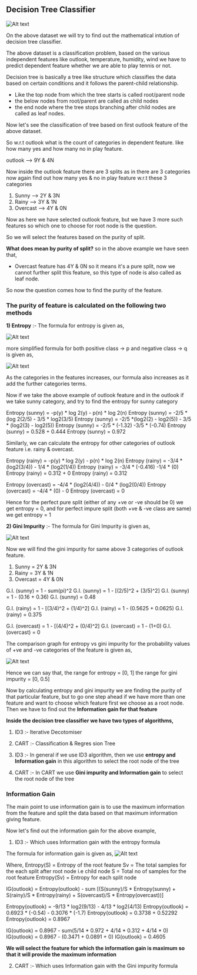 ## Decision Tree Classifier

![Alt text](image.png)

On the above dataset we will try to find out the mathematical intution of decision tree classifier.

The above dataset is a classification problem, based on the various independent features like outlook, temperature, humidity, wind we have to predict dependent feature whether we are able to play tennis or not.

Decision tree is basically a tree like structure which classifies the data based on certain conditions and it follows the parent-child relationship.

- Like the top node from which the tree starts is called root/parent node
- the below nodes from root/parent are called as child nodes
- the end node where the tree stops branching after child nodes are called as leaf nodes.


Now let's see the classification of tree based on first outlook feature of the above dataset.

So w.r.t outlook what is the count of categories in dependent feature.
like how many yes and how many no in play feature.

outlook --> 9Y & 4N

Now inside the outlook feature there are 3 splits as in there are 3 categories
now again find out how many yes & no in play feature w.r.t these 3 categories

1) Sunny --> 2Y & 3N
2) Rainy --> 3Y & 1N
3) Overcast --> 4Y & 0N

Now as here we have selected outlook feature, but we have 3 more such features so which one to choose for root node is the question.

So we will select the features based on the purity of split.

**What does mean by purity of split?**
so in the above example we have seen that,
- Overcast feature has 4Y & 0N so it means it's a pure split, now we cannot further split this feature, so this type of node is also called as leaf node.


So now the question comes how to find the purity of the feature.

### **The purity of feature is calculated on the following two methods**

**1) Entropy** :- The formula for entropy is given as,

![Alt text](image-1.png)

more simplified formula for both positive class -> p and negative class -> q is given as,

![Alt text](image-3.png)

As the categories in the features increases, our formula also increases as it add the further categories terms.

Now if we take the above example of outlook feature and in the outlook if we take sunny category, and try to find the entropy for sunny category 

Entropy (sunny) = -p(y) * log 2(y) - p(n) * log 2(n)
Entropy (sunny) = -2/5 * (log 2(2/5) - 3/5 * log2(3/5)
Entropy (sunny) =  -2/5 *(log2(2) - log2(5)) - 3/5 * (log2(3) - log2(5))
Entropy (sunny) = -2/5 * (-1.32) -3/5 * (-0.74)
Entropy (sunny) = 0.528 + 0.444
Entropy (sunny) = 0.972

Similarly, we can calculate the entropy for other categories of outlook feature i.e. rainy & overcast.

Entropy (rainy) = -p(y) * log 2(y) - p(n) * log 2(n)
Entropy (rainy) = -3/4 * (log2(3/4)) - 1/4 * (log2(1/4))
Entropy (rainy) = -3/4 * (-0.416) -1/4 * (0)
Entropy (rainy) = 0.312 + 0
Entropy (rainy) = 0.312

Entropy (overcast) = -4/4 * (log2(4/4)) - 0/4 * (log2(0/4))
Entropy (overcast) = -4/4 * (0) - 0
Entropy (overcast) = 0

Hence for the perfect pure split (either of any +ve or -ve should be 0) we get entropy = 0, and for perfect impure split (both +ve & -ve class are same) we get entropy = 1

**2) Gini Impurity** :- The formula for Gini Impurity is given as,

![Alt text](image-2.png)

Now we will find the gini impurity for same above 3 categories of outlook feature.

1) Sunny = 2Y & 3N
2) Rainy = 3Y & 1N
3) Overcast = 4Y & 0N

G.I. (sunny) = 1 - sum(pi)^2
G.I. (sunny) = 1 - [(2/5)^2 + (3/5)^2]
G.I. (sunny) = 1 - (0.16 + 0.36)
G.I. (sunny) = 0.48

G.I. (rainy) =  1 - [(3/4)^2 + (1/4)^2]
G.I. (rainy) = 1 - (0.5625 + 0.0625)
G.I. (rainy) = 0.375

G.I. (overcast) = 1 - [(4/4)^2 + (0/4)^2]
G.I. (overcast) = 1 - (1+0)
G.I. (overcast) = 0

The comparison graph for entropy vs gini impurity for the probability values of +ve and -ve categories of the feature is given as,

![Alt text](image-4.png)

Hence we can say that, 
the range for entropy = [0, 1]
the range for gini impurity = [0, 0.5]

Now by calculating entropy and gini impurity we are finding the purity of that particular feature, but to go one step ahead if we have more than one feature and want to choose which feature first we choose as a root node.
Then we have to find out the **Information gain for that feature**

**Inside the decision tree classifier we have two types of algorithms,** 

1) ID3 :- Iterative Decotomiser
2) CART :- Classification & Regres  sion Tree

1) ID3 :- In general if we use ID3 algorithm, then we use **entropy and Information gain** in this algorithm to select the root node of the tree

2) CART :- In CART we use **Gini impurity and Information gain** to select the root node of the tree

### **Information Gain**

The main point to use information gain is to use the maximum information from the feature and split the data based on that maximum information giving feature.

Now let's find out the information gain for the above example,

1) ID3 :- Which uses Information gain with the entropy formula

The formula for information gain is given as,
![Alt text](image-5.png)

Where,
Entropy(S) = Entropy of the root feature
Sv = The total samples for the each split after root node i.e child node
S = Total no of samples for the root feature
Entropy(Sv) = Entropy for each split node

IG(outlook) = Entropy(outlook) - sum [(S(sunny)/S * Entropy(sunny) + S(rainy)/S * Entropy(rainy) + S(overcast)/S * Entropy(overcast))]

Entropy(outlook) = -9/13 * log2(9/13) - 4/13 * log2(4/13)
Entropy(outlook) = 0.6923 * (-0.54) - 0.3076 * (-1.7)
Entropy(outlook) = 0.3738 + 0.52292
Entropy(outlook) = 0.8967

IG(outlook) = 0.8967 - sum(5/14 * 0.972 + 4/14 * 0.312 + 4/14 * 0)
IG(outlook) = 0.8967 - (0.3471 + 0.0891 + 0)
IG(outlook) = 0.4605

**We will select the feature for which the information gain is maximum so that it will provide the maximum information**

2) CART :- Which uses Information gain with the Gini impurity formula

